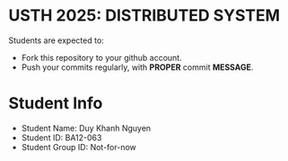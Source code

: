 USTH 2025: DISTRIBUTED SYSTEM
=====================================================

Students are expected to:
* Fork this repository to your github account.
* Push your commits regularly, with **PROPER** commit **MESSAGE**.


Student Info
=========================

* Student Name: Duy Khanh Nguyen
* Student ID: BA12-063
* Student Group ID: Not-for-now
